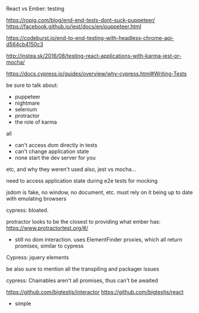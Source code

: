 React vs Ember: testing


https://ropig.com/blog/end-end-tests-dont-suck-puppeteer/
https://facebook.github.io/jest/docs/en/puppeteer.html

https://codeburst.io/end-to-end-testing-with-headless-chrome-api-d564cb4150c3

http://instea.sk/2016/08/testing-react-applications-with-karma-jest-or-mocha/


https://docs.cypress.io/guides/overview/why-cypress.html#Writing-Tests

be sure to talk about:
 - puppeteer
 - nightmare
 - selenium
 - protractor
 - the role of karma

all
 - can't access dom directly in tests
 - can't change application state
 - none start the dev server for you

etc, and why they weren't used
also, jest vs mocha...

need to access application state during e2e tests for mocking

jsdom is fake, no window, no document, etc. must rely on it being up to date with emulating browsers

cypress: bloated.

protractor looks to be the closest to providing what ember has: https://www.protractortest.org/#/
- still no dom interaction. uses ElementFinder proxies, which all return promises, similar to cypress

Cypress: jquery elements

be also sure to mention all the transpiling and packager issues

cypress: Chainables aren't all promises, thus can't be awaited

https://github.com/bigtestjs/interactor
https://github.com/bigtestjs/react
 - simple
